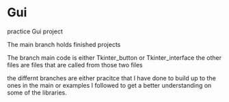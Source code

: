 # Gui
practice Gui project

The main branch holds finished projects

The branch main code is either Tkinter_button or Tkinter_interface  the other files are files that are called from those two files

the differnt branches are either pracitce that I have done to build up to the ones in the main or examples I followed to get a better understanding on some of the libraries.
